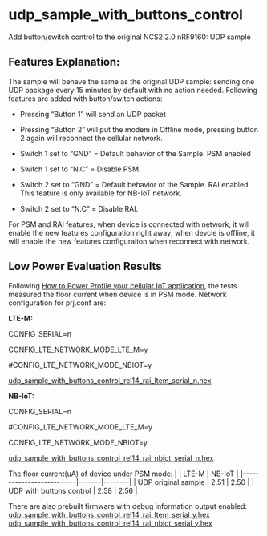 # udp_sample_with_buttons_control
Add button/switch control to the original NCS2.2.0 nRF9160: UDP sample

## Features Explanation:
The sample will behave the same as the original UDP sample: sending one UDP package every 15 minutes by default with no action needed. Following features are added with button/switch actions:

* Pressing “Button 1” will send an UDP packet
* Pressing “Button 2”  will put the modem in Offline mode, pressing button 2 again will reconnect the cellular network.

* Switch 1 set to “GND” = Default behavior of the Sample. PSM enabled
* Switch 1 set to “N.C” = Disable PSM. 
* Switch 2 set to “GND” = Default behavior of the Sample. RAI enabled. This feature is only available for NB-IoT network.
* Switch 2 set to “N.C” = Disable RAI.

For PSM and RAI features, when device is connected with network, it will enable the new features configuration right away; when devcie is offline, it will enable the new features configuraiton when reconnect with network.

## Low Power Evaluation Results
Following [How to Power Profile your cellular IoT application](https://youtu.be/r_dr3Qd8inE), the tests measured the floor current when device is in PSM mode.
Network configuration for prj.conf are:
  
**LTE-M:**

CONFIG_SERIAL=n 
  
CONFIG_LTE_NETWORK_MODE_LTE_M=y 
  
#CONFIG_LTE_NETWORK_MODE_NBIOT=y 

[udp_sample_with_buttons_control_rel14_rai_ltem_serial_n.hex](prebuilt_firmwares/udp_sample_with_buttons_control_rel14_rai_ltem_serial_n.hex)

  **NB-IoT:** 
 
CONFIG_SERIAL=n 
  
#CONFIG_LTE_NETWORK_MODE_LTE_M=y 
  
CONFIG_LTE_NETWORK_MODE_NBIOT=y 

[udp_sample_with_buttons_control_rel14_rai_nbiot_serial_n.hex](prebuilt_firmwares/udp_sample_with_buttons_control_rel14_rai_nbiot_serial_n.hex)


The floor current(uA) of device under PSM mode:
|                          | LTE-M | NB-IoT |
|--------------------------|-------|--------|
| UDP original sample      | 2.51  |  2.50  |
| UDP with buttons control | 2.58  |  2.56  |

There are also prebuilt firmware with debug information output enabled:
[udp_sample_with_buttons_control_rel14_rai_ltem_serial_y.hex](prebuilt_firmwares/udp_sample_with_buttons_control_rel14_rai_ltem_serial_y.hex)
[udp_sample_with_buttons_control_rel14_rai_nbiot_serial_y.hex](prebuilt_firmwares/udp_sample_with_buttons_control_rel14_rai_nbiot_serial_y.hex)
  